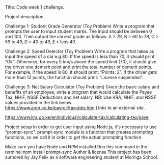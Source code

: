 Title: Code week 1 challenge.

Project description

Challenge 1: Student Grade Generator (Toy Problem)
Write a program that prompts the user to input student marks. The input should be between 0 and 100. Then output the correct grade as follows:
A > 79, B > 60 to 79, C > 59 to 49, D > 40 to 49, E > less 40.

Challenge 2: Speed Detector (Toy Problem)
Write a program that takes as input the speed of a car e.g 80. If the speed is less than 70, it should print “Ok”. Otherwise, for every 5 km/s above the speed limit (70), it should give the driver one demerit point and print the total number of demerit points.
For example, if the speed is 80, it should print: “Points: 2”. If the driver gets more than 12 points, the function should print: “License suspended”.

Challenge 3: Net Salary Calculator (Toy Problem)
Given the basic salary and benefits of an employee, write a program that would calculate the Payee Tax, NHIF, NSSF Deductions and net salary.
NB: Use KRA, NHIF, and NSSF values provided in the link below.
https://www.aren.co.ke/payroll/taxrates.htm
Links to an external site.

https://www.kra.go.ke/en/individual/calculate-tax/calculating-tax/paye

Project setup
In order to get user input using Node.js, it's necessary to use "prompt-sync". prompt-sync module is a function that creates prompting functions, so we call it in order to get the actual prompting function

Make sure you have Node and NPM installed
Run this command in the terminal
npm install prompt-sync
Author & license
This project has been authored by Jay Felix as a software engineering student at Moringa School.
